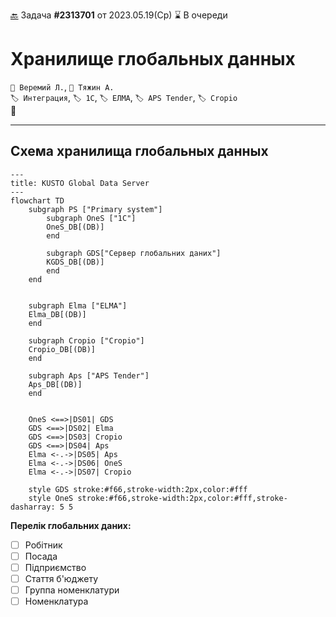﻿[🔙](/README.md) Задача **#2313701** от 2023.05.19(Ср) ⌛ В очереди 
# **Хранилище глобальных данных**
`👤 Веремий Л.`, `👤 Тяжин А.`  
`🏷️ Интеграция`, `🏷️ 1C`, `🏷️ ЕЛМА`, `🏷️ APS Tender`, `🏷️ Cropio`  
💬 

---


## Схема хранилища глобальных данных


```mermaid
---
title: KUSTO Global Data Server
---
flowchart TD
    subgraph PS ["Primary system"]
        subgraph OneS ["1С"]
        OneS_DB[(DB)]
        end

        subgraph GDS["Сервер глобальних даних"]
        KGDS_DB[(DB)]
        end
    end
    
    
    subgraph Elma ["ELMA"]
    Elma_DB[(DB)]
    end

    subgraph Cropio ["Cropio"]
    Cropio_DB[(DB)]
    end

    subgraph Aps ["APS Tender"]
    Aps_DB[(DB)]
    end
    
    
    OneS <==>|DS01| GDS
    GDS <==>|DS02| Elma
    GDS <==>|DS03| Cropio
    GDS <==>|DS04| Aps
    Elma <-.->|DS05| Aps
    Elma <-.->|DS06| OneS
    Elma <-.->|DS07| Cropio
    
    style GDS stroke:#f66,stroke-width:2px,color:#fff
    style OneS stroke:#f66,stroke-width:2px,color:#fff,stroke-dasharray: 5 5
```

**Перелік глобальних даних:**
- [ ] Робітник
- [ ] Посада
- [ ] Підприємство
- [ ] Стаття б'юджету
- [ ] Группа номенклатури
- [ ] Номенклатура

